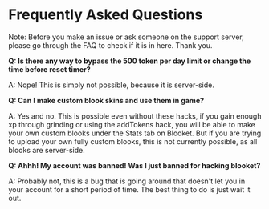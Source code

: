 # Frequently Asked Questions

Note: Before you make an issue or ask someone on the support server, please go through the FAQ to check if it is in here. Thank you.

**Q: Is there any way to bypass the 500 token per day limit or change the time before reset timer?**

A: Nope! This is simply not possible, because it is server-side.
 
**Q: Can I make custom blook skins and use them in game?**

A: Yes and no. This is possible even without these hacks, if you gain enough xp through grinding or using the addTokens hack, you will be able to make your own custom blooks under the Stats tab on Blooket. But if you are trying to upload your own fully custom blooks, this is not currently possible, as all blooks are server-side.

**Q: Ahhh! My account was banned! Was I just banned for hacking blooket?**

A: Probably not, this is a bug that is going around that doesn't let you in your account for a short period of time. The best thing to do is just wait it out.

